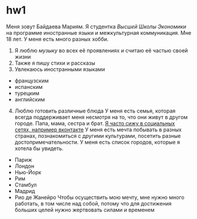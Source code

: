 # hw1
Меня зовут Байдаева Мариям. Я студентка  *Высшей Школы Экономики* на программе иностранные языки и межкультурная коммуникация. Мне 18 лет. У меня есть много разных хобби. 
1) Я люблю *музыку* во всех её проявлениях и считаю её частью своей жизни
2) Также я пишу стихи и рассказы
3) Увлекаюсь иностранными языками
* французским
* испанским
* турецким
* английским
4) Люблю готовить различные блюда
У меня есть семья, которая всегда поддерживает меня несмотря на то, что они живут в другом городе. Папа, мама, сестра и брат. 
[Я часто сижу в социальных сетях, например вконтакте](https://vk.com/baydaeva2013) У меня есть мечта побывать в разных странах, познакомиться с другими культурами, посетить разные достопримечательности. У меня есть список городов, которые я хотела бы увидеть.
* Париж
* Лондон
* Нью-Йорк
* Рим
* Стамбул
* Мадрид
* Рио де Жанейро
Чтобы осуществить мою мечту, мне нужно много работать, в том числе над собой, потому что для достижения больших целей нужно жертвовать силами и временем
